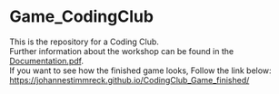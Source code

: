 # Game_CodingClub

This is the repository for a Coding Club.  
Further information about the workshop can be found in the [Documentation.pdf](https://github.com/JohannesTimmreck/Game_CodingClub/blob/master/Documentation.pdf).  
If you want to see how the finished game looks, Follow the link below:  
https://johannestimmreck.github.io/CodingClub_Game_finished/
